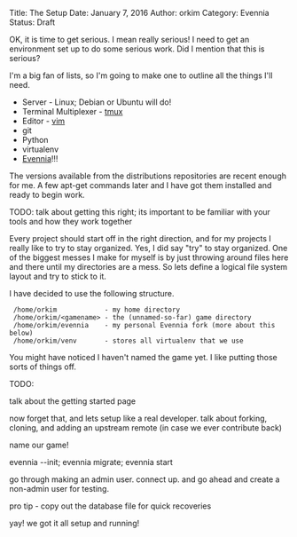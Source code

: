 Title: The Setup
Date: January 7, 2016
Author: orkim
Category: Evennia
Status: Draft

OK, it is time to get serious. I mean really serious! I need to get an
environment set up to do some serious work. Did I mention that this is serious?

I'm a big fan of lists, so I'm going to make one to outline all the things I'll
need.

 * Server - Linux; Debian or Ubuntu will do!
 * Terminal Multiplexer - [tmux](https://tmux.github.io/)
 * Editor - [vim](http://www.vim.org)
 * git
 * Python
 * virtualenv
 * [Evennia](http://www.evennia.org/)!!!

The versions available from the distributions repositories are recent enough
for me. A few apt-get commands later and I have got them installed and ready to
begin work.

TODO: talk about getting this right; its important to be familiar with your
tools and how they work together

Every project should start off in the right direction, and for my projects I
really like to try to stay organized. Yes, I did say "try" to stay organized.
One of the biggest messes I make for myself is by just throwing around files
here and there until my directories are a mess.  So lets define a logical file
system layout and try to stick to it.

I have decided to use the following structure.

     /home/orkim            - my home directory
     /home/orkim/<gamename> - the (unnamed-so-far) game directory
     /home/orkim/evennia    - my personal Evennia fork (more about this below)
     /home/orkim/venv       - stores all virtualenv that we use

You might have noticed I haven't named the game yet. I like putting those sorts
of things off.

TODO:

talk about the getting started page

now forget that, and lets setup like a real developer. talk about forking,
cloning, and adding an upstream remote (in case we ever contribute back)

name our game!

evennia --init; evennia migrate; evennia start

go through making an admin user. connect up. and go ahead and create a
non-admin user for testing.

pro tip - copy out the database file for quick recoveries

yay! we got it all setup and running!
